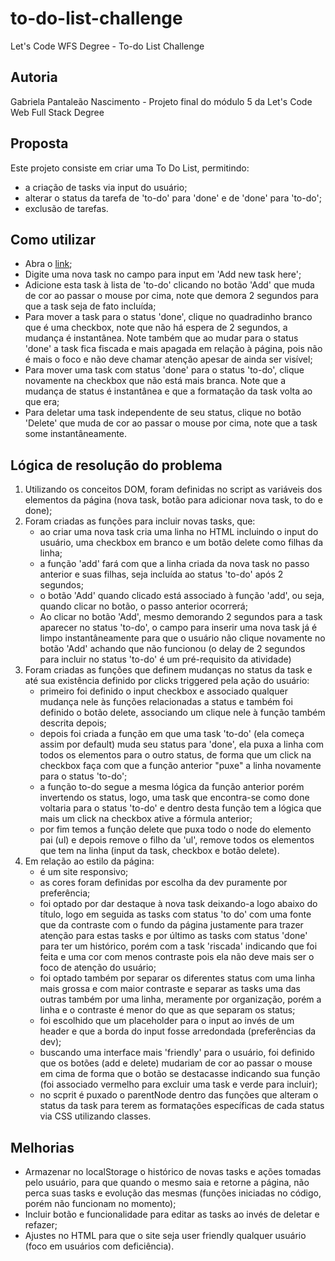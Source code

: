 # to-do-list-challenge
Let's Code WFS Degree - To-do List Challenge

## Autoria

Gabriela Pantaleão Nascimento - Projeto final do módulo 5 da Let's Code Web Full Stack Degree

## Proposta

Este projeto consiste em criar uma To Do List, permitindo:
- a criação de tasks via input do usuário;
- alterar o status da tarefa de 'to-do' para 'done' e de 'done' para 'to-do';
- exclusão de tarefas.


## Como utilizar

- Abra o [link](https://github.com/nascimeg/to-do-list-challenge);
- Digite uma nova task no campo para input em 'Add new task here';
- Adicione esta task à lista de 'to-do' clicando no botão 'Add' que muda de cor ao passar o mouse por cima, note que demora 2 segundos para que a task seja de fato incluída;
- Para mover a task para o status 'done', clique no quadradinho branco que é uma checkbox, note que não há espera de 2 segundos, a mudança é instantânea. Note também que ao mudar para o status 'done' a task fica fiscada e mais apagada em relação à página, pois não é mais o foco e não deve chamar atenção apesar de ainda ser visível;
- Para mover uma task com status 'done' para o status 'to-do', clique novamente na checkbox que não está mais branca. Note que a mudança de status é instantânea e que a formatação da task volta ao que era;
- Para deletar uma task independente de seu status, clique no botão 'Delete' que muda de cor ao passar o mouse por cima, note que a task some instantâneamente.


## Lógica de resolução do problema

1) Utilizando os conceitos DOM, foram definidas no script as variáveis dos elementos da página (nova task, botão para adicionar nova task, to do e done);
2) Foram criadas as funções para incluir novas tasks, que:
   - ao criar uma nova task cria uma linha no HTML incluindo o input do usuário, uma checkbox em branco e um botão delete como filhas da linha;
   - a função 'add' fará com que a linha criada da nova task no passo anterior e suas filhas, seja incluída ao status 'to-do' após 2 segundos;
   - o botão 'Add' quando clicado está associado à função 'add', ou seja, quando clicar no botão, o passo anterior ocorrerá;
   - Ao clicar no botão 'Add', mesmo demorando 2 segundos para a task aparecer no status 'to-do', o campo para inserir uma nova task já é limpo instantâneamente para que o usuário não clique novamente no botão 'Add' achando que não funcionou (o delay de 2 segundos para incluir no status 'to-do' é um pré-requisito da atividade)
3) Foram criadas as funções que definem mudanças no status da task e até sua existência definido por clicks triggered pela ação do usuário:
   - primeiro foi definido o input checkbox e associado qualquer mudança nele às funções relacionadas a status e também foi definido o botão delete, associando um clique nele à função também descrita depois;
   - depois foi criada a função em que uma task 'to-do' (ela começa assim por default) muda seu status para 'done', ela puxa a linha com todos os elementos para o outro status, de forma que um click na checkbox faça com que a função anterior "puxe" a linha novamente para o status 'to-do';
   - a função to-do segue a mesma lógica da função anterior porém invertendo os status, logo, uma task que encontra-se como done voltaria para o status 'to-do' e dentro desta função tem a lógica que mais um click na checkbox ative a fórmula anterior;
   - por fim temos a função delete que puxa todo o node do elemento pai (ul) e depois remove o filho da 'ul', remove todos os elementos que tem na linha (input da task, checkbox e botão delete).
4) Em relação ao estilo da página:
   - é um site responsivo;
   - as cores foram definidas por escolha da dev puramente por preferência;
   - foi optado por dar destaque à nova task deixando-a logo abaixo do título, logo em seguida as tasks com status 'to do' com uma fonte que da contraste com o fundo da página justamente para trazer atenção para estas tasks e por último as tasks com status 'done' para ter um histórico, porém com a task 'riscada' indicando que foi feita e uma cor com menos contraste pois ela não deve mais ser o foco de atenção do usuário;
   - foi optado também por separar os diferentes status com uma linha mais grossa e com maior contraste e separar as tasks uma das outras também por uma linha, meramente por organização, porém a linha e o contraste é menor do que as que separam os status;
   - foi escolhido que um placeholder para o input ao invés de um header e que a borda do input fosse arredondada (preferências da dev);
   - buscando uma interface mais 'friendly' para o usuário, foi definido que os botões (add e delete) mudariam de cor ao passar o mouse em cima de forma que o botão se destacasse indicando sua função (foi associado vermelho para excluir uma task e verde para incluir);
   - no scprit é puxado o parentNode dentro das funções que alteram o status da task para terem as formatações específicas de cada status via CSS utilizando classes.

## Melhorias

- Armazenar no localStorage o histórico de novas tasks e ações tomadas pelo usuário, para que quando o mesmo saia e retorne a página, não perca suas tasks e evolução das mesmas (funções iniciadas no código, porém não funcionam no momento);
- Incluir botão e funcionalidade para editar as tasks ao invés de deletar e refazer;
- Ajustes no HTML para que o site seja user friendly qualquer usuário (foco em usuários com deficiência).
